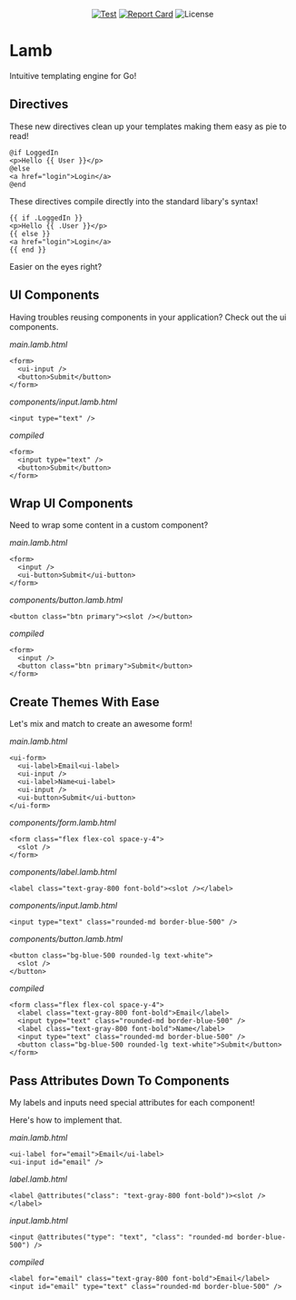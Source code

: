 <div align="center">


[![Test](https://github.com/goat-framework/lamb/actions/workflows/go.yml/badge.svg)](https://github.com/goat-framework/lamb/actions)
[![Report Card](https://goreportcard.com/badge/github.com/goat-framework/lamb)](https://goreportcard.com/report/github.com/goat-framework/lamb)
![License](https://img.shields.io/github/license/goat-framework/lamb)


</div>

# Lamb

Intuitive templating engine for Go!

## Directives

These new directives clean up your templates making them easy as pie to read!

```<h1>Title</h1>
@if LoggedIn
<p>Hello {{ User }}</p>
@else
<a href="login">Login</a>
@end
```

These directives compile directly into the standard libary's syntax!

```<h1>Title</h1>
{{ if .LoggedIn }}
<p>Hello {{ .User }}</p>
{{ else }}
<a href="login">Login</a>
{{ end }}
```

Easier on the eyes right?

## UI Components

Having troubles reusing components in your application?
Check out the ui components.

_main.lamb.html_
```
<form>
  <ui-input />
  <button>Submit</button>
</form>
```

_components/input.lamb.html_
```
<input type="text" />
```

_compiled_
```
<form>
  <input type="text" />
  <button>Submit</button>
</form>
```

## Wrap UI Components

Need to wrap some content in a custom component?

_main.lamb.html_
```
<form>
  <input />
  <ui-button>Submit</ui-button>
</form>
```

_components/button.lamb.html_
```
<button class="btn primary"><slot /></button>
```

_compiled_
```
<form>
  <input />
  <button class="btn primary">Submit</button>
</form>
```

## Create Themes With Ease

Let's mix and match to create an awesome form!

_main.lamb.html_
```
<ui-form>
  <ui-label>Email<ui-label>
  <ui-input />
  <ui-label>Name<ui-label>
  <ui-input />
  <ui-button>Submit</ui-button>
</ui-form>
```

_components/form.lamb.html_
```
<form class="flex flex-col space-y-4">
  <slot />
</form>
```

_components/label.lamb.html_
```
<label class="text-gray-800 font-bold"><slot /></label>
```

_components/input.lamb.html_
```
<input type="text" class="rounded-md border-blue-500" />
```

_components/button.lamb.html_
```
<button class="bg-blue-500 rounded-lg text-white">
  <slot />
</button>
```

_compiled_
```
<form class="flex flex-col space-y-4">
  <label class="text-gray-800 font-bold">Email</label>
  <input type="text" class="rounded-md border-blue-500" />
  <label class="text-gray-800 font-bold">Name</label>
  <input type="text" class="rounded-md border-blue-500" />
  <button class="bg-blue-500 rounded-lg text-white">Submit</button>
</form>
```

## Pass Attributes Down To Components

My labels and inputs need special attributes for each component!

Here's how to implement that.

_main.lamb.html_
```
<ui-label for="email">Email</ui-label>
<ui-input id="email" />
```

_label.lamb.html_
```
<label @attributes("class": "text-gray-800 font-bold")><slot /></label>
```

_input.lamb.html_
```
<input @attributes("type": "text", "class": "rounded-md border-blue-500") />
```

_compiled_
```
<label for="email" class="text-gray-800 font-bold">Email</label>
<input id="email" type="text" class="rounded-md border-blue-500" />
```
